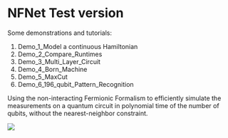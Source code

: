# NFNet Test version

Some demonstrations and tutorials:
1. Demo_1_Model a continuous Hamiltonian
2. Demo_2_Compare_Runtimes
3. Demo_3_Multi_Layer_Circuit
4. Demo_4_Born_Machine
5. Demo_5_MaxCut
6. Demo_6_196_qubit_Pattern_Recognition

Using the non-interacting Fermionic Formalism to efficiently simulate the measurements on a quantum circuit in polynomial time of the number of qubits, without the nearest-neighbor constraint.  

<img src="https://latex.codecogs.com/gif.latex? P(s | O_t )=\text { Probability of a sensor reading value when sleep onset is observed at a time bin } t"/>
